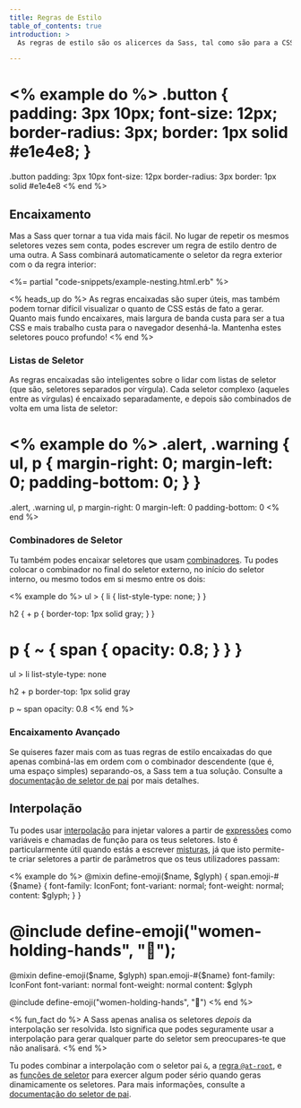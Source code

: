 ```yaml
---
title: Regras de Estilo
table_of_contents: true
introduction: >
  As regras de estilo são os alicerces da Sass, tal como são para a CSS. E funcionam da mesma maneira: escolhes quais elementos estilizar com um seletor, e [declaras propriedades](style-rules/declarations) que afetam a aparência destes elementos.

---
```


<% example do %>
  .button {
    padding: 3px 10px;
    font-size: 12px;
    border-radius: 3px;
    border: 1px solid #e1e4e8;
  }
  ===
  .button
    padding: 3px 10px
    font-size: 12px
    border-radius: 3px
    border: 1px solid #e1e4e8
<% end %>

<span id="nesting"></span>
## Encaixamento

Mas a Sass quer tornar a tua vida mais fácil. No lugar de repetir os mesmos seletores vezes sem conta, podes escrever um regra de estilo dentro de uma outra. A Sass combinará automaticamente o seletor da regra exterior com o da regra interior:

<%= partial "code-snippets/example-nesting.html.erb" %>

<% heads_up do %>
  As regras encaixadas são super úteis, mas também podem tornar difícil visualizar o quanto de CSS estás de fato a gerar. Quanto mais fundo encaixares, mais largura de banda custa para ser a tua CSS e mais trabalho custa para o navegador desenhá-la. Mantenha estes seletores pouco profundo!
<% end %>

<span id="selector-lists"></span>
### Listas de Seletor

As regras encaixadas são inteligentes sobre o lidar com listas de seletor (que são, seletores separados por vírgula). Cada seletor complexo (aqueles entre as vírgulas) é encaixado separadamente, e depois são combinados de volta em uma lista de seletor:

<% example do %>
  .alert, .warning {
    ul, p {
      margin-right: 0;
      margin-left: 0;
      padding-bottom: 0;
    }
  }
  ===
  .alert, .warning
    ul, p
      margin-right: 0
      margin-left: 0
      padding-bottom: 0
<% end %>

<span id="selector-combinators"></span>
### Combinadores de Seletor

Tu também podes encaixar seletores que usam [combinadores][combinators]. Tu podes colocar o combinador no final do seletor externo, no início do seletor interno, ou mesmo todos em si mesmo entre os dois:

[combinators]: https://developer.mozilla.org/en-US/docs/Web/CSS/CSS_Selectors#Combinators#Combinators

<% example do %>
  ul > {
    li {
      list-style-type: none;
    }
  }

  h2 {
    + p {
      border-top: 1px solid gray;
    }
  }

  p {
    ~ {
      span {
        opacity: 0.8;
      }
    }
  }
  ===
  ul >
    li
      list-style-type: none



  h2
    + p
      border-top: 1px solid gray



  p
    ~
      span
        opacity: 0.8
<% end %>

<span id="advanced-nesting"></span>
### Encaixamento Avançado

Se quiseres fazer mais com as tuas regras de estilo encaixadas do que apenas combiná-las em ordem com o combinador descendente (que é, uma espaço simples) separando-os, a Sass tem a tua solução. Consulte a [documentação de seletor de pai][parent selector documentation] por mais detalhes.

[parent selector documentation]: style-rules/parent-selector

<span id="interpolation"></span>
## Interpolação

Tu podes usar [interpolação][interpolation] para injetar valores a partir de [expressões][expressions] como variáveis e chamadas de função para os teus seletores. Isto é particularmente útil quando estás a escrever [misturas][mixins], já que isto permite-te criar seletores a partir de parâmetros que os teus utilizadores passam:

[interpolation]: interpolation
[expressions]: syntax/structure#expressions
[mixins]: at-rules/mixin

<% example do %>
  @mixin define-emoji($name, $glyph) {
    span.emoji-#{$name} {
      font-family: IconFont;
      font-variant: normal;
      font-weight: normal;
      content: $glyph;
    }
  }

  @include define-emoji("women-holding-hands", "👭");
  ===
  @mixin define-emoji($name, $glyph)
    span.emoji-#{$name}
      font-family: IconFont
      font-variant: normal
      font-weight: normal
      content: $glyph



  @include define-emoji("women-holding-hands", "👭")
<% end %>

<% fun_fact do %>
  A Sass apenas analisa os seletores *depois* da interpolação ser resolvida. Isto significa que podes seguramente usar a interpolação para gerar qualquer parte do seletor sem preocupares-te que não analisará.
<% end %>

Tu podes combinar a interpolação com o seletor pai `&`, a [regra `@at-root`][`@at-root` rule], e as [funções de seletor][selector functions] para exercer algum poder sério quando geras dinamicamente os seletores. Para mais informações, consulte a [documentação do seletor de pai][parent selector documentation].

[`@at-root` rule]: at-rules/at-root
[selector functions]: modules/selector
